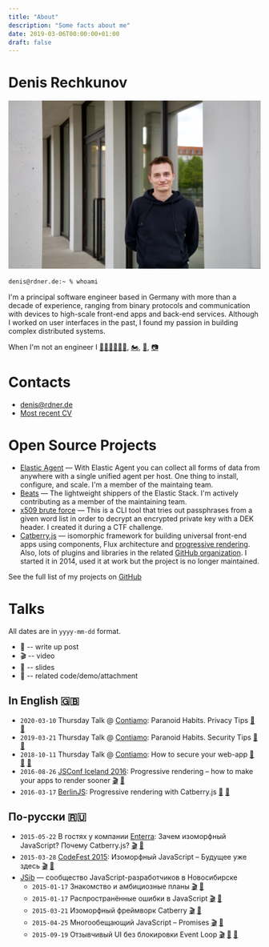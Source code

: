 ```yaml
---
title: "About"
description: "Some facts about me"
date: 2019-03-06T00:00:00+01:00
draft: false
---
```


# Denis Rechkunov

![My photograph](picture.jpg)


```sh
denis@rdner.de:~ % whoami
```

I'm a principal software engineer based in Germany with more than a decade of experience, ranging from binary protocols and communication with devices to high-scale front-end apps and back-end services. Although I worked on user interfaces in the past, I found my passion in building complex distributed systems.

When I'm not an engineer I [🏊‍♂️🚴‍♂️🏃‍♂️](https://connect.garmin.com/modern/profile/ccb91222-2fcb-4ba6-87c6-efe33b58650e), [🏍](/posts/motorcycle/), [🎸](/posts/music), [📷](https://www.icloud.com/sharedalbum/#B0vJ0DiRHGvpwq9)

# Contacts

* [denis@rdner.de](mailto:denis@rdner.de)
* [Most recent CV](/cv.html)

# Open Source Projects

* [Elastic Agent](https://github.com/elastic/elastic-agent) — With Elastic Agent you can collect all forms of data from anywhere with a single unified agent per host. One thing to install, configure, and scale. I'm a member of the maintaing team.
* [Beats](https://github.com/elastic/beats) — The lightweight shippers of the Elastic Stack. I'm actively contributing as a member of the maintaining team.
* [x509 brute force](https://github.com/rdner/x509bf) — This is a CLI tool that tries out passphrases from a given word list in order to decrypt an encrypted private key with a DEK header. I created it during a CTF challenge.
* [Catberry.js](https://catberry.github.io/) — isomorphic framework for building universal front-end apps using components, Flux architecture and [progressive rendering](https://youtu.be/aRaQe9n1lPk). Also, lots of plugins and libraries in the related [GitHub organization](https://github.com/catberry). I started it in 2014, used it at work but the project is no longer maintained.

See the full list of my projects on [GitHub](https://github.com/rdner?tab=repositories&type=source)

# Talks

All dates are in `yyyy-mm-dd` format.

* 📝 -- write up post
* 🎬 -- video
* 📇 -- slides
* 📎 -- related code/demo/attachment

## In English 🇬🇧

* `2020-03-10` Thursday Talk @ [Contiamo](https://www.contiamo.com/): Paranoid Habits. Privacy Tips [📝](/posts/tech/security/privacy-tips/ "post") [📇](/posts/tech/security/privacy-tips/slides.pdf "slides")
* `2019-03-21` Thursday Talk @ [Contiamo](https://www.contiamo.com/): Paranoid Habits. Security Tips [📝](/posts/tech/security/security-tips/ "post") [📇](/posts/tech/security/security-tips/slides.pdf "slides")
* `2018-10-11` Thursday Talk @ [Contiamo](https://www.contiamo.com/): How to secure your web-app [📝](/posts/tech/security/secure-web-apps/ "post") [📇](/posts/tech/security/secure-web-apps/slides.pdf "slides") [📎](https://github.com/rdner/security-nightmare "code")
* `2016-08-26` [JSConf Iceland 2016](https://2016.jsconf.is/speakers/denis-rechkunov/): Progressive rendering – how to make your apps to render sooner [🎬](https://youtu.be/aRaQe9n1lPk "video") [📇](/slides/jsconf/progressive-rendering "slides")
* `2016-03-17` [BerlinJS](http://berlinjs.org/): Progressive rendering with Catberry.js [📇](/slides/berlinjs/progressive-rendering-with-catberry "slides") [📎](https://github.com/rdner/berlinjs-demo "code")

## По-русски 🇷🇺

* `2015-05-22` В гостях у компании [Enterra](http://www.enterra.ru/): Зачем изоморфный JavaScript? Почему Catberry.js? [🎬](https://youtu.be/tVjf2s_n4_g "видео") [📇](/slides/others/why-isomorphic-javascript "слайды")
* `2015-03-28` [CodeFest 2015](http://2015.codefest.ru/lecture/1006): Изоморфный JavaScript – Будущее уже здесь [🎬](https://youtu.be/MPGt7Tef83Y "видео") [📇](/slides/codefest/isomorphic-javascript "слайды")
* [JSib](https://vk.com/jsibnsk) — сообщество JavaScript-разработчиков в Новосибирске
  * `2015-01-17` Знакомство и амбициозные планы [🎬](https://youtu.be/sQRWblPHrMs "видео") [📇](/slides/jsib/2015-01-17-0-intro "слайды")
  * `2015-01-17` Распространённые ошибки в JavaScript [🎬](https://youtu.be/lJxkPKtl-SQ "видео") [📇](/slides/jsib/2015-01-17-1-common-mistakes "слайды")
  * `2015-03-21` Изоморфный фреймворк Catberry [🎬](https://youtu.be/TY3JFFp1fJI "видео") [📇](/slides/jsib/2015-03-21-isomorphic-framework-catberry "слайды")
  * `2015-04-25` Многообещающий JavaScript – Promises [🎬](https://youtu.be/LWaXbrLQid0 "видео") [📇](/slides/jsib/2015-04-25-promising-javascript "слайды")
  * `2015-09-19` Отзывчивый UI без блокировки Event Loop [🎬](https://youtu.be/Wp0rvEBZU-c "видео") [📇](/slides/jsib/2015-09-19-blocking-event-loop "слайды") [📎](/slides/jsib/2015-09-19-blocking-event-loop/bubble-sort/ "демо")
